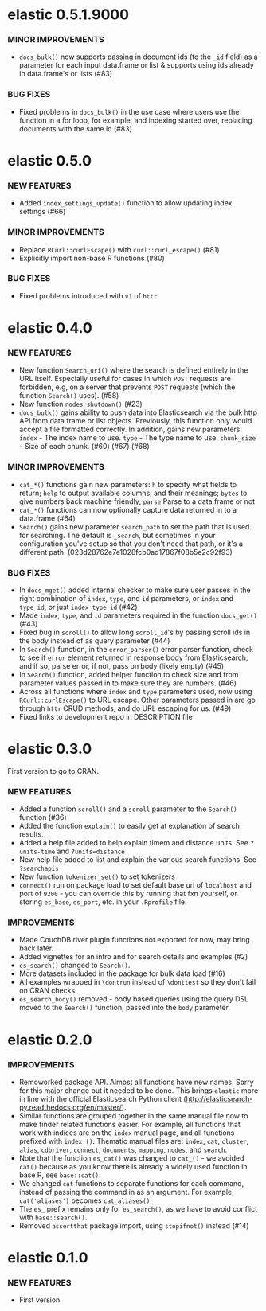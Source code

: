 elastic 0.5.1.9000
===============

### MINOR IMPROVEMENTS

* `docs_bulk()` now supports passing in document ids (to the `_id` field) 
as a parameter for each input data.frame or list & supports using ids
already in data.frame's or lists (#83)

### BUG FIXES

* Fixed problems in `docs_bulk()` in the use case where users use 
the function in a for loop, for example, and indexing started over, 
replacing documents with the same id (#83)


elastic 0.5.0
===============

### NEW FEATURES

* Added `index_settings_update()` function to allow updating index settings (#66)

### MINOR IMPROVEMENTS

* Replace `RCurl::curlEscape()` with `curl::curl_escape()` (#81)
* Explicitly import non-base R functions (#80)

### BUG FIXES

* Fixed problems introduced with `v1` of `httr`


elastic 0.4.0
===============

### NEW FEATURES

* New function `Search_uri()` where the search is defined entirely in the URL itself. 
Especially useful for cases in which `POST` requests are forbidden, e.g, on a server
that prevents `POST` requests (which the function `Search()` uses). (#58)
* New function `nodes_shutdown()` (#23)
* `docs_bulk()` gains ability to push data into Elasticsearch via the bulk http API 
from data.frame or list objects. Previously, this function only would accept a file
formatted correctly. In addition, gains new parameters: `index` - The index name to use. 
`type` - The type name to use. `chunk_size` - Size of each chunk. (#60) (#67) (#68)

### MINOR IMPROVEMENTS

* `cat_*()` functions gain new parameters: `h` to specify what fields to return; `help` to 
output available columns, and their meanings; `bytes` to give numbers back machine 
friendly; `parse` Parse to a data.frame or not
* `cat_*()` functions can now optionally capture data returned in to a data.frame (#64)
* `Search()` gains new parameter `search_path` to set the path that is used for searching. 
The default is `_search`, but sometimes in your configuration you've setup so that 
you don't need that path, or it's a different path. (023d28762e7e1028fcb0ad17867f08b5e2c92f93)

### BUG FIXES

* In `docs_mget()` added internal checker to make sure user passes in the right combination of 
`index`, `type`, and `id` parameters, or `index` and `type_id`, or just `index_type_id` (#42)
* Made `index`, `type`, and `id` parameters required in the function `docs_get()` (#43)
* Fixed bug in `scroll()` to allow long `scroll_id`'s by passing scroll ids in the body instead 
of as query parameter (#44)
* In `Search()` function, in the `error_parser()` error parser function, check to see if 
`error` element returned in response body from Elasticsearch, and if so, parse error, if not, 
pass on body (likely empty) (#45)
* In `Search()` function, added helper function to check size and from parameter
values passed in to make sure they are numbers. (#46)
* Across all functions where `index` and `type` parameters used, now using `RCurl::curlEscape()`
to URL escape. Other parameters passed in are go through `httr` CRUD methods, and do URL escaping
for us. (#49)
* Fixed links to development repo in DESCRIPTION file

elastic 0.3.0
===============

First version to go to CRAN.

### NEW FEATURES

* Added a function `scroll()` and a `scroll` parameter to the `Search()` function (#36)
* Added the function `explain()` to easily get at explanation of search results.
* Added a help file added to help explain timem and distance units. See `?units-time` and 
`?units=distance`
* New help file added to list and explain the various search functions. See `?searchapis`
* New function `tokenizer_set()` to set tokenizers
* `connect()` run on package load to set default base url of `localhost` and port of `9200` - 
you can override this by running that fxn yourself, or storing `es_base`, `es_port`, etc. 
in your `.Rprofile` file.

### IMPROVEMENTS

* Made CouchDB river plugin functions not exported for now, may bring back later. 
* Added vignettes for an intro and for search details and examples (#2)
* `es_search()` changed to `Search()`.
* More datasets included in the package for bulk data load (#16)
* All examples wrapped in `\dontrun` instead of `\donttest` so they don't fail on CRAN checks.
* `es_search_body()` removed - body based queries using the query DSL moved to the `Search()` 
function, passed into the `body` parameter.

elastic 0.2.0
===============

### IMPROVEMENTS

* Remoworked package API. Almost all functions have new names. Sorry for this major change
but it needed to be done. This brings `elastic` more in line with the official Elasticsearch
Python client (http://elasticsearch-py.readthedocs.org/en/master/).
* Similar functions are grouped together in the same manual file now to make finder related
functions easier. For example, all functions that work with indices are on the `index` manual
page, and all functions prefixed with `index_()`. Thematic manual files are: `index`, `cat`,
`cluster`, `alias`, `cdbriver`, `connect`, `documents`, `mapping`, `nodes`, and `search`.
* Note that the function `es_cat()` was changed to `cat_()` - we avoided `cat()` because as 
you know there is already a widely used function in base R, see `base::cat()`.
* We changed `cat` functions to separate functions for each command, instead of passing 
the command in as an argument. For example, `cat('aliases')` becomes `cat_aliases()`.
* The `es_` prefix remains only for `es_search()`, as we have to avoid conflict with 
`base::search()`. 
* Removed `assertthat` package import, using `stopifnot()` instead (#14)

elastic 0.1.0
===============

### NEW FEATURES

* First version.
